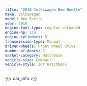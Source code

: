 ```yaml
---
title: "2010 Volkswagen New Beetle"
make: Volkswagen
model: New Beetle
year: 2010
engine-fuel-type: regular unleaded
engine-hp: 150
engine-cylinders: 5
transmission-type: Manual
driven-wheels: Front wheel drive
number-of-doors: 2
market-category: Hatchback
vehicle-size: Compact
vehicle-style: 2dr Hatchback
---
```


{{< car_info >}}
